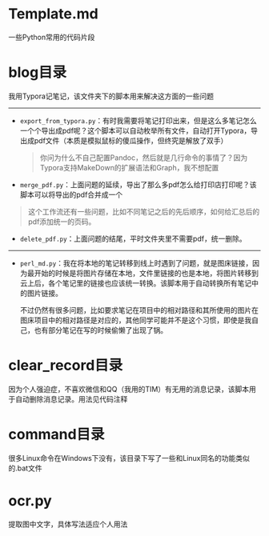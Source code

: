 # Template.md

一些Python常用的代码片段

# blog目录

我用Typora记笔记，该文件夹下的脚本用来解决这方面的一些问题

---

+ `export_from_typora.py`：有时我需要将笔记打印出来，但是这么多笔记怎么一个个导出成pdf呢？这个脚本可以自动枚举所有文件，自动打开Typora，导出成pdf文件（本质是模拟鼠标的傻瓜操作，但终究是解放了双手）

  > 你问为什么不自己配置Pandoc，然后就是几行命令的事情了？因为Typora支持MakeDown的扩展语法和Graph，我不想配置

+ `merge_pdf.py`：上面问题的延续，导出了那么多pdf怎么给打印店打印呢？该脚本可以将导出的pdf合并成一个

> 这个工作流还有一些问题，比如不同笔记之后的先后顺序，如何给汇总后的pdf添加统一的页码。

+ `delete_pdf.py`：上面问题的结尾，平时文件夹里不需要pdf，统一删除。

---

+ `perl_md.py`：我在将本地的笔记转移到线上时遇到了问题，就是图床链接，因为最开始的时候是将图片存储在本地，文件里链接的也是本地，将图片转移到云上后，各个笔记里的链接也应该统一转换。该脚本用于自动转换所有笔记中的图片链接。

  不过仍然有很多问题，比如要求笔记在项目中的相对路径和其所使用的图片在图床项目中的相对路径是对应的，其他同学可能并不是这个习惯，即使是我自己，也有部分笔记在写的时候偷懒了出现了锅。

# clear_record目录

因为个人强迫症，不喜欢微信和QQ（我用的TIM）有无用的消息记录，该脚本用于自动删除消息记录。用法见代码注释

# command目录

很多Linux命令在Windows下没有，该目录下写了一些和Linux同名的功能类似的.bat文件

# ocr.py

提取图中文字，具体写法适应个人用法

